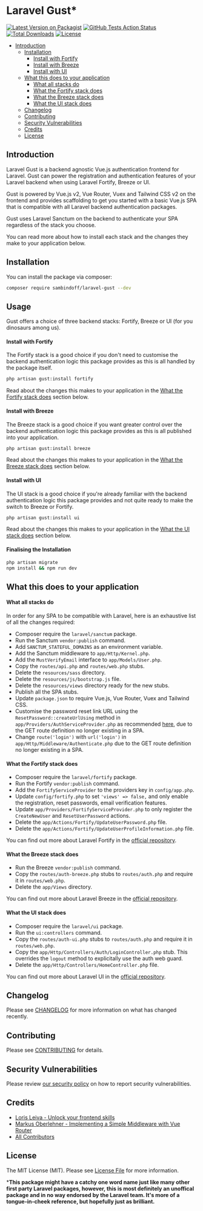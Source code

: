# Laravel Gust*

[![Latest Version on Packagist](https://img.shields.io/packagist/v/sambindoff/laravel-gust)](https://packagist.org/packages/sambindoff/laravel-gust)
[![GitHub Tests Action Status](https://img.shields.io/github/workflow/status/sambindoff/laravel-gust/Tests?label=tests)](https://github.com/sambindoff/laravel-gust/actions?query=workflow%3ATests+branch%3Amain)
[![Total Downloads](https://img.shields.io/packagist/dt/sambindoff/laravel-gust)](https://packagist.org/packages/sambindoff/laravel-gust)
[![License](https://img.shields.io/packagist/l/sambindoff/laravel-gust)](https://packagist.org/packages/sambindoff/laravel-gust)

- [Introduction](#introduction)
    - [Installation](#installation)
        - [Install with Fortify](#install-with-fortify)
        - [Install with Breeze](#install-with-breeze)
        - [Install with UI](#install-with-ui)
    - [What this does to your application](#what-this-does-to-your-application)
        - [What all stacks do](#what-all-stacks-do)
        - [What the Fortify stack does](#what-the-fortify-stack-does)
        - [What the Breeze stack does](#what-the-breeze-stack-does)
        - [What the UI stack does](#what-the-ui-stack-does)
    - [Changelog](#changelog)
    - [Contributing](#contributing)
    - [Security Vulnerabilities](#security-vulnerabilities)
    - [Credits](#credits)
    - [License](#license)

## Introduction

Laravel Gust is a backend agnostic Vue.js authentication frontend for Laravel. Gust can power the registration and authentication features of your Laravel backend when using Laravel Fortify, Breeze or UI.

Gust is powered by Vue.js v2, Vue Router, Vuex and Tailwind CSS v2 on the frontend and provides scaffolding to get you started with a basic Vue.js SPA that is compatible with all Laravel backend authentication packages.

Gust uses Laravel Sanctum on the backend to authenticate your SPA regardless of the stack you choose.

You can read more about how to install each stack and the changes they make to your application below.

## Installation

You can install the package via composer:

```bash
composer require sambindoff/laravel-gust --dev
```

## Usage

Gust offers a choice of three backend stacks: Fortify, Breeze or UI (for you dinosaurs among us).

#### Install with Fortify

The Fortify stack is a good choice if you don't need to customise the backend authentication logic this package provides as this is all handled by the package itself.

``` bash
php artisan gust:install fortify
```

Read about the changes this makes to your application in the [What the Fortify stack does](#what-the-fortify-stack-does) section below.

#### Install with Breeze

The Breeze stack is a good choice if you want greater control over the backend authentication logic this package provides as this is all published into your application.

``` bash
php artisan gust:install breeze
```

Read about the changes this makes to your application in the [What the Breeze stack does](#what-the-breeze-stack-does) section below.

#### Install with UI

The UI stack is a good choice if you're already familiar with the backend authentication logic this package provides and not quite ready to make the switch to Breeze or Fortify.

``` bash
php artisan gust:install ui
```

Read about the changes this makes to your application in the [What the UI stack does](#what-the-ui-stack-does) section below.

#### Finalising the Installation

``` bash
php artisan migrate
npm install && npm run dev
```

## What this does to your application

#### What all stacks do

In order for any SPA to be compatible with Laravel, here is an exhaustive list of all the changes required:

- Composer require the `laravel/sanctum` package.
- Run the Sanctum `vendor:publish` command.
- Add `SANCTUM_STATEFUL_DOMAINS` as an environment variable.
- Add the Sanctum middleware to `app/Http/Kernel.php`.
- Add the `MustVerifyEmail` interface to `app/Models/User.php`.
- Copy the `routes/api.php` and `routes/web.php` stubs.
- Delete the `resources/sass` directory.
- Delete the `resources/js/bootstrap.js` file.
- Delete the `resources/views` directory ready for the new stubs.
- Publish all the SPA stubs.
- Update `package.json` to require Vue.js, Vue Router, Vuex and Tailwind CSS.
- Customise the password reset link URL using the `ResetPassword::createUrlUsing` method in `app/Providers/AuthServiceProvider.php` as recommended [here](https://laravel.com/docs/master/passwords#reset-link-customization), due to the GET route definition no longer existing in a SPA.
- Change `route('login')` with `url('login')` in `app/Http/Middleware/Authenticate.php` due to the GET route definition no longer existing in a SPA.

#### What the Fortify stack does
- Composer require the `laravel/fortify` package.
- Run the Fortify `vendor:publish` command.
- Add the `FortifyServiceProvider` to the providers key in `config/app.php`.
- Update `config/fortify.php` to set `'views' => false,` and only enable the registration, reset passwords, email verification features.
- Update `app/Providers/FortifyServiceProvider.php` to only register the `CreateNewUser` and `ResetUserPassword` actions.
- Delete the `app/Actions/Fortify/UpdateUserPassword.php` file.
- Delete the `app/Actions/Fortify/UpdateUserProfileInformation.php` file.

You can find out more about Laravel Fortify in the [official repository](https://github.com/laravel/fortify).

#### What the Breeze stack does
- Run the Breeze `vendor:publish` command.
- Copy the `routes/auth-breeze.php` stubs to `routes/auth.php` and require it in `routes/web.php`.
- Delete the `app/Views` directory.

You can find out more about Laravel Breeze in the [official repository](https://github.com/laravel/breeze).

#### What the UI stack does
- Composer require the `laravel/ui` package.
- Run the `ui:controllers` command.
- Copy the `routes/auth-ui.php` stubs to `routes/auth.php` and require it in `routes/web.php`.
- Copy the `app/Http/Controllers/Auth/LoginController.php` stub. This overrides the `logout` method to explicitally use the auth web guard.
- Delete the `app/Http/Controllers/HomeController.php` file.

You can find out more about Laravel UI in the [official repository](https://github.com/laravel/ui).

## Changelog

Please see [CHANGELOG](CHANGELOG.md) for more information on what has changed recently.

## Contributing

Please see [CONTRIBUTING](.github/CONTRIBUTING.md) for details.

## Security Vulnerabilities

Please review [our security policy](../../security/policy) on how to report security vulnerabilities.

## Credits

- [Loris Leiva - Unlock your frontend skills](https://lorisleiva.com/unlock-your-frontend-skills/)
- [Markus Oberlehner - Implementing a Simple Middleware with Vue Router](https://markus.oberlehner.net/blog/implementing-a-simple-middleware-with-vue-router/)
- [All Contributors](../../contributors)

## License

The MIT License (MIT). Please see [License File](LICENSE.md) for more information.

***This package might have a catchy one word name just like many other first party Laravel packages, however, this is most definitely an unoffical package and in no way endorsed by the Laravel team. It's more of a tongue-in-cheek reference, but hopefully just as brilliant.**

